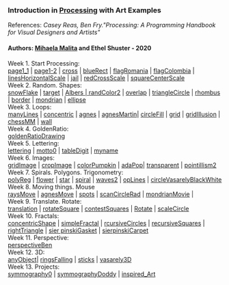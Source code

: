<h3>Introduction in <a href="https://processing.org">Processing</a> with Art Examples</h3>
References: <i>Casey Reas, Ben Fry."Processing: A Programming Handbook for Visual Designers and Artists"</i> <br>
<h4>Authors: <a href="https://ypologist.com/mmalita17/HOMEPAGE/culProcessing/index.html">Mihaela Malita</a> and Ethel Shuster - 2020 </h4>
 Week 1. Start Processing: <br>
<a href="page1_1.jpg">page1_1</a> | <a href="page1_2.jpg">page1-2</a>  | <a href="cross.jpg">cross</a>  | 
<a href="blueRect.jpg">blueRect</a>  | 
 <a href="flagRomania.jpg">flagRomania</a>  | <a href="flagColombia.jpg">flagColombia</a>  | 
 <a href="linesHorizontalScale.jpg">linesHorizontalScale</a>  | 
 <a href="jail.jpg">jail</a> | <a href="redCrossScale.jpg">redCrossScale</a>  |  <a href="squareCenterScale.jpg">squareCenterScale</a>  <br>
  Week 2. Random. Shapes: <br>
 <a href="snowFlake.jpg">snowFlake</a>  |  <a href="target.jpg">target</a>  |  <a href="Albers.jpg">Albers |  
 <a href="randColor2.jpg">randColor2</a>  |  <a href="overlap.jpg">overlap</a>  | <a href="traingleCircle.jpg">triangleCircle</a>  
 | <a href="rhombus.jpg>e.jpg">rhombus</a>  | <a href="border.jpg">border</a>  |
 <a href="mondrian.jpg">mondrian</a>  | <a href="ellipse.jpg">ellipse</a>  <br>
  Week 3. Loops: <br>
 <a href="manyLines.jpg">manyLines</a> |  <a href="concentric.jpg">concentric</a> |  <a href="agnes.jpg">agnes</a> |  
 <a href="agnesMartin.jpg">agnesMartin</a>|  <a href="circleFill.jpg">circleFill</a> |  <a href="grid.jpg">grid</a> |  
 <a href="gridIllusion.jpg">gridIllusion</a> |  <a href="chessMM.jpg">chessMM</a> |  <a href="wall.jpg">wall</a> <br>
  Week 4. GoldenRatio:  <br>
 <a href="goldenRatioDrawing.jpg">goldenRatioDrawing</a> <br>
  Week 5. Lettering: <br>
<a href="lettering.jpg">lettering</a>  | <a href="motto0.jpg">motto0</a>  | <a href="tableDigit.jpg">tableDigit</a>  | 
 <a href="myname.jpg">myname</a> <br> 
  Week 6. Images: <br>
 <a href="gridImage.jpg">gridImage</a> | <a href="cropImage.jpg">cropImage</a> | <a href="colorPumpkin.jpg">colorPumpkin</a> | 
 <a href="adaPop.jpg">adaPop</a>| <a href="transparent.jpg">transparent</a> | <a href="pointillism2.jpg">pointillism2</a> <br>
  Week 7. Spirals. Polygons. Trigonometry: <br>
 <a href="polyReg.jpg">polyReg</a> | <a href="flower.jpg">flower</a> | <a href="star.jpg">star</a> | 
 <a href="girdIllusion.jpg">spiral</a> | <a href="waves.jpg">waves2</a> | <a href="opLines.jpg">opLines</a> | 
  <a href="circleVasarelyBlackWhite.jpg">circleVasarelyBlackWhite</a> <br>
  Week 8. Moving things. Mouse <br>
 <a href="raysMove.jpg">raysMove</a> | <a href="agnesMove.jpg">agnesMove</a> | <a href="spots.jpg">spots</a> | 
 <a href="scanCircleRad.jpg">scanCircleRad</a> | <a href="mondrianMovie.jpg">mondrianMovie</a> | <br>
  Week 9. Translate. Rotate: <br>
 <a href="translation.jpg">translation</a> | <a href="rotateSquare.jpg">rotateSquare</a> | 
 <a href="contestSquares.jpg">contestSquares</a> | <a href="Rotate.jpg">Rotate</a> | 
 <a href="scaleCircle.jpg">scaleCircle</a>  <br>
  Week 10. Fractals: <br>
 <a href="concentricShape.jpg">concentricShape</a> | <a href="simpleFractal.jpg">simpleFractal</a> | 
 <a href="recursiveCircles.jpg">rcursiveCircles</a> | <a href="recursiveSquares.jpg">recursiveSquares</a> | <a href="rightTriangle.jpg">rightTriangle</a> | <a href="sierpinskiGasket.jpg">sier pinskiGasket</a> | <a href="sierpinskiCarpet.jpg">sierpinskiCarpet</a> <br>
  Week 11. Perspective: <br>
 <a href="perspectiveBen.jpg">perspectiveBen</a><br>
 Week 12. 3D: <br>
 <a href="anyObject.jpg">anyObject</a>| <a href="ringsFalling.jpg">ringsFalling</a> | <a href="sticks.jpg">sticks</a> | 
 <a href="vasarely3D.jpg">vasarely3D</a> <br> 
Week 13. Projects: <br>
 <a href="symmography0.jpg">symmography0</a> | <a href="symmographyDoddy.jpg">symmographyDoddy</a> | <a href="inspired_Art.jpg">inspired_Art<a><br>
